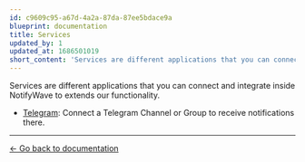 ```yaml
---
id: c9609c95-a67d-4a2a-87da-87ee5bdace9a
blueprint: documentation
title: Services
updated_by: 1
updated_at: 1686501019
short_content: 'Services are different applications that you can connect and integrate inside NotifyWave to extends our functionality.'
---
```

Services are different applications that you can connect and integrate inside NotifyWave to extends our functionality.

- [Telegram](/documentation/services/telegram): Connect a Telegram Channel or Group to receive notifications there.

---

[← Go back to documentation](/documentation)